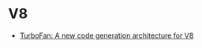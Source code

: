 # V8

* [TurboFan: A new code generation architecture for V8](https://www.youtube.com/watch?v=M1FBosB5tjM)

